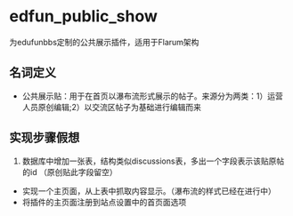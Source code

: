 # edfun_public_show
为edufunbbs定制的公共展示插件，适用于Flarum架构

## 名词定义
* 公共展示贴：用于在首页以瀑布流形式展示的帖子。来源分为两类：1）运营人员原创编辑;2）以交流区帖子为基础进行编辑而来

## 实现步骤假想
1. 数据库中增加一张表，结构类似discussions表，多出一个字段表示该贴原帖的id （原创贴此字段留空）
+ 实现一个主页面，从上表中抓取内容显示。（瀑布流的样式已经在进行中）
+ 将插件的主页面注册到站点设置中的首页面选项